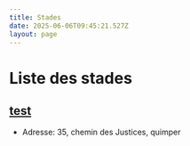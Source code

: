 ```yaml
---
title: Stades
date: 2025-06-06T09:45:21.527Z
layout: page
---
```


# Liste des stades


## [test](/stades/test/)
- Adresse: 35, chemin des Justices, quimper


